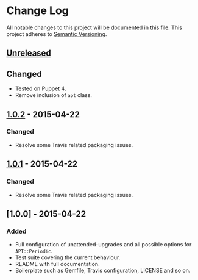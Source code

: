 # Change Log
All notable changes to this project will be documented in this file.
This project adheres to [Semantic Versioning](http://semver.org/).

## [Unreleased][unreleased]
## Changed
- Tested on Puppet 4.
- Remove inclusion of `apt` class.

## [1.0.2] - 2015-04-22
### Changed
- Resolve some Travis related packaging issues.

## [1.0.1] - 2015-04-22
### Changed
- Resolve some Travis related packaging issues.

## [1.0.0] - 2015-04-22
### Added
- Full configuration of unattended-upgrades and all possible options for `APT::Periodic`.
- Test suite covering the current behaviour.
- README with full documentation.
- Boilerplate such as Gemfile, Travis configuration, LICENSE and so on.

[unreleased]: https://github.com/puppet-community/puppet-unattended_upgrades/compare/1.0.2...HEAD
[1.0.2]: https://github.com/puppet-community/puppet-unattended_upgrades/compare/1.0.2...1.0.1
[1.0.1]: https://github.com/puppet-community/puppet-unattended_upgrades/compare/1.0.1...1.0.0
